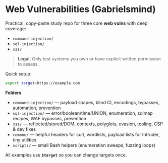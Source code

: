 # Web Vulnerabilities (Gabrielsmind)

Practical, copy‑paste study repo for three core **web vulns** with deep coverage:
- `command-injection/`
- `sql-injection/`
- `xss/`

> **Legal**: Only test systems you own or have explicit written permission to assess.

Quick setup:
```bash
export target=https://example.com
```

**Folders**
- `command-injection/` — payload shapes, blind CI, encodings, bypasses, automation, prevention
- `sql-injection/` — error/boolean/time/UNION, enumeration, sqlmap recipes, WAF bypasses, prevention
- `xss/` — reflected/stored/DOM, contexts, polyglots, evasion, tooling, CSP & dev fixes
- `common/` — helpful headers for curl, wordlists, payload lists for Intruder, tiny utilities
- `scripts/` — small Bash helpers (enumeration sweeps, fuzzing loops)

All examples use **`$target`** so you can change targets once.
